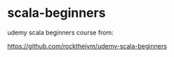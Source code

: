 # scala-beginners
udemy scala beginners course from:

https://github.com/rockthejvm/udemy-scala-beginners
